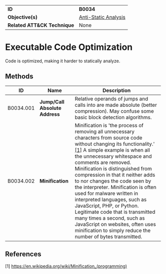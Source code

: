 |||
|---------|------------------------|
|**ID**|**B0034**|
|**Objective(s)**| [Anti-Static Analysis](https://github.com/MBCProject/mbc-beta/tree/master/anti-static-analysis)|
|**Related ATT&CK Technique**|None|


Executable Code Optimization
============================
Code is optimized, making it harder to statically analyze.

Methods
-------
|ID|Name|Description|
|-----------------------------|--------|-----------------------------|
|B0034.001|**Jump/Call Absolute Address**|Relative operands of jumps and calls into are made absolute (better compression). May confuse some basic block detection algorithms.|
|B0034.002|**Minification**|Minification is 'the process of removing all unnecessary characters from source code without changing its functionality.' [[1]](#1) A simple example is when all the unnecessary whitespace and comments are removed. Minification is distinguished from compression in that it neither adds to nor changes the code seen by the interpreter. Minification is often used for malware written in interpreted languages, such as JavaScript, PHP, or Python. Legitimate code that is transmitted many times a second, such as JavaScript on websites, often uses minification to simply reduce the number of bytes transmitted.|


References
----------
<a name="1">[1]</a> https://en.wikipedia.org/wiki/Minification_(programming)